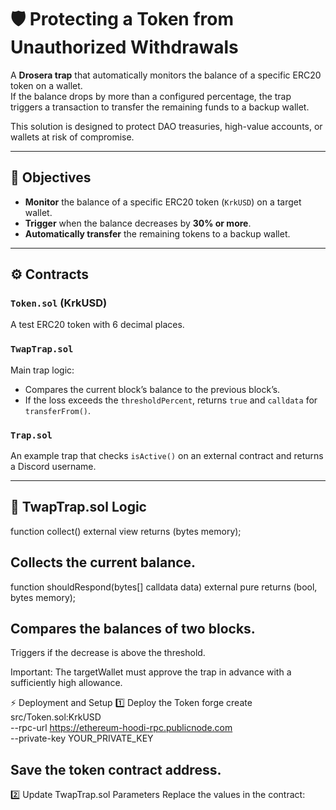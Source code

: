 # 🛡️ Protecting a Token from Unauthorized Withdrawals

A **Drosera trap** that automatically monitors the balance of a specific ERC20 token on a wallet.  
If the balance drops by more than a configured percentage, the trap triggers a transaction to transfer the remaining funds to a backup wallet.

This solution is designed to protect DAO treasuries, high-value accounts, or wallets at risk of compromise.

---

## 🎯 Objectives

- **Monitor** the balance of a specific ERC20 token (`KrkUSD`) on a target wallet.
- **Trigger** when the balance decreases by **30% or more**.
- **Automatically transfer** the remaining tokens to a backup wallet.

---

## ⚙️ Contracts

### `Token.sol` (KrkUSD)
A test ERC20 token with 6 decimal places.

### `TwapTrap.sol`
Main trap logic:

- Compares the current block’s balance to the previous block’s.
- If the loss exceeds the `thresholdPercent`, returns `true` and `calldata` for `transferFrom()`.

### `Trap.sol`
An example trap that checks `isActive()` on an external contract and returns a Discord username.

---

## 🧩 TwapTrap.sol Logic

function collect() external view returns (bytes memory);

## Collects the current balance.
function shouldRespond(bytes[] calldata data) external pure returns (bool, bytes memory);

## Compares the balances of two blocks.
Triggers if the decrease is above the threshold.

Important:
The targetWallet must approve the trap in advance with a sufficiently high allowance.

⚡ Deployment and Setup
1️⃣ Deploy the Token
forge create src/Token.sol:KrkUSD \
  --rpc-url https://ethereum-hoodi-rpc.publicnode.com \
  --private-key YOUR_PRIVATE_KEY
## Save the token contract address.

2️⃣ Update TwapTrap.sol Parameters
Replace the values in the contract:
